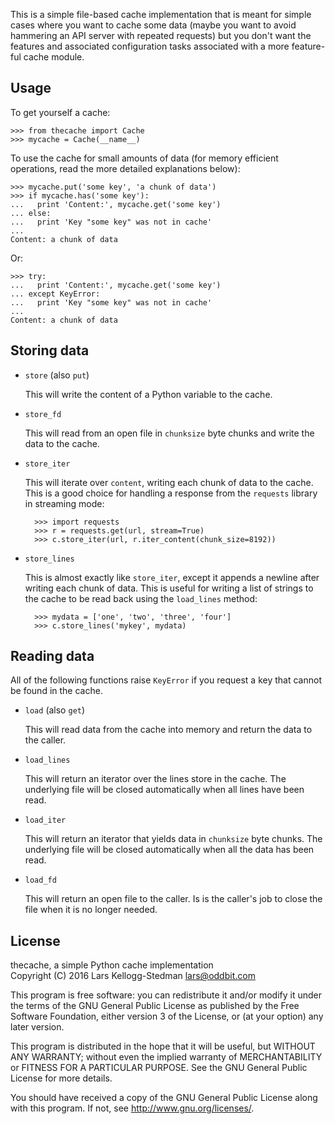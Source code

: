 This is a simple file-based cache implementation that is meant for
simple cases where you want to cache some data (maybe you want to
avoid hammering an API server with repeated requests) but you don't
want the features and associated configuration tasks associated with a
more feature-ful cache module.

## Usage

To get yourself a cache:

    >>> from thecache import Cache
    >>> mycache = Cache(__name__)

To use the cache for small amounts of data (for memory efficient
operations, read the more detailed explanations below):

    >>> mycache.put('some key', 'a chunk of data')
    >>> if mycache.has('some key'):
    ...   print 'Content:', mycache.get('some key')
    ... else:
    ...   print 'Key "some key" was not in cache'
    ... 
    Content: a chunk of data

Or:

    >>> try:
    ...   print 'Content:', mycache.get('some key')
    ... except KeyError:
    ...   print 'Key "some key" was not in cache'
    ... 
    Content: a chunk of data

## Storing data

- `store` (also `put`)

  This will write the content of a Python variable to the cache.

- `store_fd`

  This will read from an open file in `chunksize` byte chunks and
  write the data to the cache.

- `store_iter`

  This will iterate over `content`, writing each chunk of data to the
  cache.  This is a good choice for handling a response from the
  `requests` library in streaming mode:

        >>> import requests
        >>> r = requests.get(url, stream=True)
        >>> c.store_iter(url, r.iter_content(chunk_size=8192))

- `store_lines`

  This is almost exactly like `store_iter`, except it appends a
  newline after writing each chunk of data.  This is useful for
  writing a list of strings to the cache to be read back using the
  `load_lines` method:

        >>> mydata = ['one', 'two', 'three', 'four']
        >>> c.store_lines('mykey', mydata)

## Reading data

All of the following functions raise `KeyError` if you request a key
that cannot be found in the cache.

- `load` (also `get`)

  This will read data from the cache into memory and return the data
  to the caller.

- `load_lines`

  This will return an iterator over the lines store in the cache.  The
  underlying file will be closed automatically when all lines have
  been read.

- `load_iter`

  This will return an iterator that yields data in `chunksize` byte
  chunks.  The underlying file will be closed automatically when all
  the data has been read.

- `load_fd`

  This will return an open file to the caller.  Is is the caller's job
  to close the file when it is no longer needed.

## License

thecache, a simple Python cache implementation  
Copyright (C) 2016 Lars Kellogg-Stedman <lars@oddbit.com>

This program is free software: you can redistribute it and/or modify
it under the terms of the GNU General Public License as published by
the Free Software Foundation, either version 3 of the License, or
(at your option) any later version.

This program is distributed in the hope that it will be useful,
but WITHOUT ANY WARRANTY; without even the implied warranty of
MERCHANTABILITY or FITNESS FOR A PARTICULAR PURPOSE.  See the
GNU General Public License for more details.

You should have received a copy of the GNU General Public License
along with this program.  If not, see <http://www.gnu.org/licenses/>.


